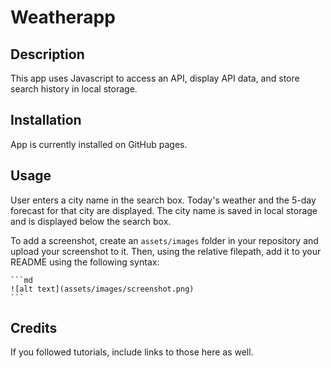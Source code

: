 # Weatherapp

## Description
This app uses Javascript to access an API, display API data, and store search history in local storage.

## Installation
App is currently installed on GitHub pages.

## Usage

User enters a city name in the search box. Today's weather and the 5-day forecast for that city are displayed. 
The city name is saved in local storage and is displayed below the search box.

To add a screenshot, create an `assets/images` folder in your repository and upload your screenshot to it. Then, using the relative filepath, add it to your README using the following syntax:

    ```md
    ![alt text](assets/images/screenshot.png)
    ```

## Credits

If you followed tutorials, include links to those here as well.

